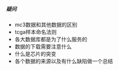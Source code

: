 ##### 疑问

- mc3数据和其他数据的区别
- tcga样本命名法则
- 各大数据库都是为了什么服务的
- 数据的下载需要注意什么
- 什么是芯片的突变
- 各个数据的来源以及有什么缺陷做一个总结